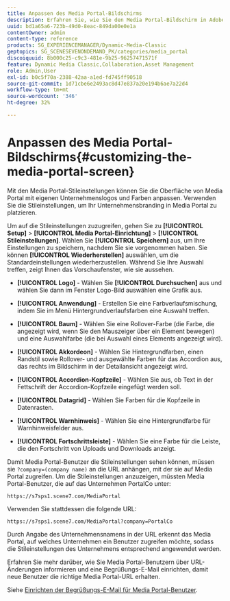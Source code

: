 ```yaml
---
title: Anpassen des Media Portal-Bildschirms
description: Erfahren Sie, wie Sie den Media Portal-Bildschirm in Adobe Dynamic Media Classic anpassen.
uuid: bd1a65a6-723b-49d0-8eac-849da00e0e1a
contentOwner: admin
content-type: reference
products: SG_EXPERIENCEMANAGER/Dynamic-Media-Classic
geptopics: SG_SCENESEVENONDEMAND_PK/categories/media_portal
discoiquuid: 8b000c25-c9c3-481e-9b25-96257471571f
feature: Dynamic Media Classic,Collaboration,Asset Management
role: Admin,User
exl-id: b0c5f70a-2388-42aa-a1ed-fd745ff90518
source-git-commit: 1d71cbe6e2493ac8d47e837a20e194b6ae7a22d4
workflow-type: tm+mt
source-wordcount: '346'
ht-degree: 32%

---
```


# Anpassen des Media Portal-Bildschirms{#customizing-the-media-portal-screen}

Mit den Media Portal-Stileinstellungen können Sie die Oberfläche von Media Portal mit eigenen Unternehmenslogos und Farben anpassen. Verwenden Sie die Stileinstellungen, um Ihr Unternehmensbranding in Media Portal zu platzieren.

Um auf die Stileinstellungen zuzugreifen, gehen Sie zu **[!UICONTROL Setup]** > **[!UICONTROL Media Portal-Einrichtung]** > **[!UICONTROL Stileinstellungen]**. Wählen Sie **[!UICONTROL Speichern]** aus, um Ihre Einstellungen zu speichern, nachdem Sie sie vorgenommen haben. Sie können **[!UICONTROL Wiederherstellen]** auswählen, um die Standardeinstellungen wiederherzustellen. Während Sie Ihre Auswahl treffen, zeigt Ihnen das Vorschaufenster, wie sie aussehen.

* **[!UICONTROL Logo]**  - Wählen Sie  **[!UICONTROL Durchsuchen]** aus und wählen Sie dann im Fenster Logo-Bild auswählen eine Grafik aus.

* **[!UICONTROL Anwendung]**  - Erstellen Sie eine Farbverlaufsmischung, indem Sie im Menü Hintergrundverlaufsfarben eine Auswahl treffen.

* **[!UICONTROL Baum]**  - Wählen Sie eine Rollover-Farbe (die Farbe, die angezeigt wird, wenn Sie den Mauszeiger über ein Element bewegen) und eine Auswahlfarbe (die bei Auswahl eines Elements angezeigt wird).

* **[!UICONTROL Akkordeon]**  - Wählen Sie Hintergrundfarben, einen Randstil sowie Rollover- und ausgewählte Farben für das Accordion aus, das rechts im Bildschirm in der Detailansicht angezeigt wird.

* **[!UICONTROL Accordion-Kopfzeile]**  - Wählen Sie aus, ob Text in der Fettschrift der Accordion-Kopfzeile eingefügt werden soll.

* **[!UICONTROL Datagrid]**  - Wählen Sie Farben für die Kopfzeile in Datenrasten.

* **[!UICONTROL Warnhinweis]**  - Wählen Sie eine Hintergrundfarbe für Warnhinweisfelder aus.

* **[!UICONTROL Fortschrittsleiste]**  - Wählen Sie eine Farbe für die Leiste, die den Fortschritt von Uploads und Downloads anzeigt.

Damit Media Portal-Benutzer die Stileinstellungen sehen können, müssen sie `?company=(company name)` an die URL anhängen, mit der sie auf Media Portal zugreifen. Um die Stileinstellungen anzuzeigen, müssten Media Portal-Benutzer, die auf das Unternehmen PortalCo unter:

`https://s7sps1.scene7.com/MediaPortal`

Verwenden Sie stattdessen die folgende URL:

`https://s7sps1.scene7.com/MediaPortal?company=PortalCo`

Durch Angabe des Unternehmensnamens in der URL erkennt das Media Portal, auf welches Unternehmen ein Benutzer zugreifen möchte, sodass die Stileinstellungen des Unternehmens entsprechend angewendet werden.

Erfahren Sie mehr darüber, wie Sie Media Portal-Benutzern über URL-Änderungen informieren und eine Begrüßungs-E-Mail einrichten, damit neue Benutzer die richtige Media Portal-URL erhalten.

Siehe [Einrichten der Begrüßungs-E-Mail für Media Portal-Benutzer](adding-media-portal-users.md#setting_up_the_welcome_e_mail_message_for_media_portal_users).
